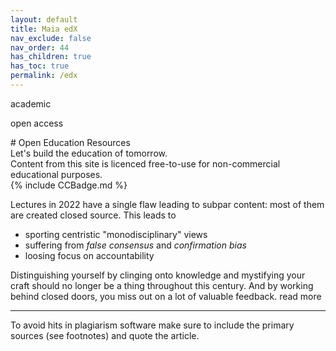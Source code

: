 ```yaml
---
layout: default
title: Maia edX
nav_exclude: false
nav_order: 44
has_children: true
has_toc: true
permalink: /edx
---
```

<p class="label label-yellow">academic</p><p class="label label-blue">open access</p>
# Open Education Resources

<div class="code-example" markdown="1">
Let's build the education of tomorrow.<br>
Content from this site is licenced free-to-use for non-commercial educational purposes.<br>
{% include CCBadge.md %}
</div>

Lectures in 2022 have a single flaw leading to subpar content: most of them are created closed source.
This leads to
- sporting centristic "monodisciplinary" views
- suffering from *false consensus* and *confirmation bias*
- loosing focus on accountability

Distinguishing yourself by clinging onto knowledge and mystifying your craft should no longer be a thing throughout this century. And by working behind closed doors, you miss out on a lot of valuable feedback.
read more

---

To avoid hits in plagiarism software make sure to include the primary sources (see footnotes) and quote the article.